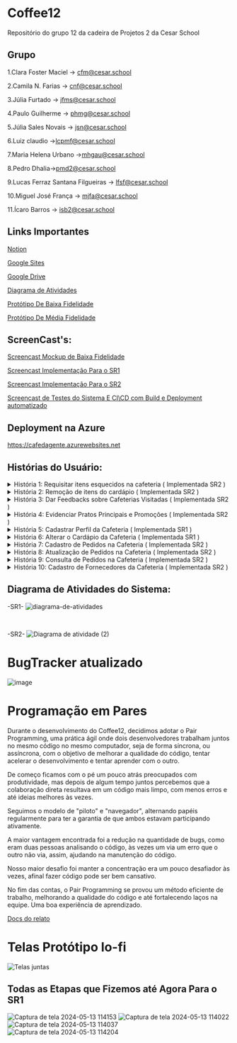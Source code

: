 # Coffee12
Repositório do grupo 12 da cadeira de Projetos 2 da Cesar School

## Grupo 
1.Clara Foster Maciel → cfm@cesar.school

2.Camila N. Farias → cnf@cesar.school

3.Júlia Furtado → jfms@cesar.school

4.Paulo Guilherme → phmg@cesar.school

5.Júlia Sales Novais → jsn@cesar.school

6.Luiz claudio →lcpmf@cesar.school

7.Maria Helena Urbano →mhgau@cesar.school

8.Pedro Dhalia→pmd2@cesar.school

9.Lucas Ferraz Santana Filgueiras → lfsf@cesar.school

10.Miguel José França → mjfa@cesar.school

11.Ícaro Barros → isb2@cesar.school


## Links Importantes

[Notion](https://distinct-rhubarb-0a9.notion.site/Notion-do-G12-3bfe1143afc6404eacf3dee57135c0dd?pvs=4)

[Google Sites](https://sites.google.com/cesar.school/queremoscafe-g12?usp=sharing)

[Google Drive](https://drive.google.com/drive/folders/1uxPJ6H_WYI4_X0wMdg2IrY-lmEsm_0Vb?usp=sharing)

[Diagrama de Atividades](https://lucid.app/lucidchart/972cf9c0-e0a0-48d4-ad8f-afb9259920fe/edit?beaconFlowId=7BD4ABDA3C7B83C2&invitationId=inv_3ca14424-7823-4e1f-a13d-d44c11858e4b&page=0_0)

[Protótipo De Baixa Fidelidade](https://lucid.app/lucidspark/826e0ab7-e4ec-4569-869a-10c4e6e42f82/edit?invitationId=inv_f55a1a31-7dd9-4893-a238-159cd9c78211&page=0_0#)

[Protótipo De Média Fidelidade](https://www.figma.com/design/X0xbd8GQEqfYpGZKV1Qcbi/Protótipo-G12?node-id=601-5967)

## ScreenCast's:

[Screencast Mockup de Baixa Fidelidade](https://youtu.be/ejQEUXkaveA)

[Screencast Implementação Para o SR1](https://youtu.be/7aSX_eD-i7M)

[Screencast Implementação Para o SR2](https://youtu.be/SWBmWlas7Jo)

[Screencast de Testes do Sistema E CI\CD com Build e Deployment automatizado](https://youtu.be/z6082N5aFTo)


## Deployment na Azure

https://cafedagente.azurewebsites.net

## Histórias do Usuário:
<details>
  <summary>História 1: Requisitar itens esquecidos na cafeteria ( Implementada SR2 )</summary>

- Eu como usuário, gostaria de poder requisitar alguns itens que eu possa ter perdido no estabelecimento.
  - Descrição: O usuário envia uma requisição ao estabelecimento que pode responder se encontrou ou não o item do cliente.

**Cenário 1: Usuário envia uma solicitação de item perdido**
  - **Dado** que o usuário está na página de solicitação de itens perdidos
  - **Quando** o usuário insere a descrição do item "Guarda-chuva preto com cabo de madeira"
  - **E** o usuário clica no botão de enviar
  - **Então** o sistema deve salvar a solicitação
  - **E** o sistema deve exibir uma mensagem de confirmação "Sua solicitação foi enviada"

**Cenário 2: Estabelecimento responde a uma solicitação de item perdido**
  - **Dado** que o estabelecimento recebeu uma solicitação de item perdido
  - **Quando** o estabelecimento encontra o item descrito como "Guarda-chuva preto com cabo de madeira"
  - **E** o estabelecimento atualiza o status da solicitação para "Encontrado"
  - **Então** o usuário deve ser notificado de que seu item foi encontrado

**Cenário 3: Estabelecimento responde negativamente a uma solicitação de item perdido**
  - **Dado** que o estabelecimento recebeu uma solicitação de item perdido
  - **Quando** o estabelecimento não encontra o item descrito como "Guarda-chuva preto com cabo de madeira"
  - **E** o estabelecimento atualiza o status da solicitação para "Não Encontrado"
  - **Então** o usuário deve ser notificado de que seu item não foi encontrado
</details>

<details>
  <summary>História 2: Remoção de itens do cardápio ( Implementada SR2 )</summary>

- Eu como dono de cafeteria, gostaria de poder remover itens específicos do meu cardápio.
  - Descrição: O dono da cafeteria, poderia remover itens do cardápio, seja para altera-los ou para simplesmente retira-los do menu do estabelecimento.

**Cenário 1: Dono de cafeteria remove um item do cardápio**
  - **Dado** que o dono da cafeteria está logado na plataforma administrativa
  - **E** o dono acessa a página de gerenciamento do cardápio
  - **Quando** o dono digita o nome do item "Café Espresso" para remoção
  - **E** o dono confirma a remoção do item
  - **Então** o sistema deve remover o item "Café Espresso" do cardápio
</details>

<details>
  <summary>História 3: Dar Feedbacks sobre Cafeterias Visitadas ( Implementada SR2 )</summary>

- Eu como usuário gostaria de poder dar feedbacks referentes à cafeterias que visitei
  - Descrição: o usuário pode avaliar com notas de 1 a 5, juntamente de comentários, cafeterias das quais ele já foi frequentou.

**Cenário 1: Usuário dá feedback sobre cafeteria visitada**
  - **Dado** que o usuário está logado na plataforma
  - **E** o usuário está visualizando o perfil da cafeteria que visitou
  - **Quando** o usuário clica no botão "Dar Feedback" no perfil da cafeteria
  - **E** o usuário seleciona uma nota de avaliação de 0 a 5
  - **E** o usuário escreve um comentário sobre sua experiência
  - **E** o usuário confirma o envio do feedback
  - **Então** o sistema deve registrar o feedback com a nota e o comentário fornecidos pelo usuário
</details>

<details>
  <summary>História 4: Evidenciar Pratos Principais e Promoções ( Implementada SR2 )</summary>

- Eu como dono de cafeteria, gostaria de poder evidenciar os “pratos principais” e promoções do meu estabelecimento no perfil da minha cafeteria.
  - Descrição: o responsável pelo estabelecimento pode demonstrar os pratos principais e promoções de sua cafeteria em seu perfil. Exemplo:  “Promoção de Abril : MilkShake de Café R$ 18,00 por R$ 15,00 ; Tapioca de coco ralado R$ 15,50 por R$ 12,50 “

**Cenário 1: Exibir prato principal sem promoção no perfil da cafeteria**
  - **Dado** que o dono da cafeteria está logado na plataforma
  - **E** o dono da cafeteria cadastrou um prato principal chamado "Frango Grelhado"
  - **E** o preço do "Frango Grelhado" é R$ 25,00 e não há promoção
  - **Quando** o dono da cafeteria visualiza o perfil da cafeteria
  - **Então** o sistema deve exibir o "Frango Grelhado" com o preço R$ 25,00 sem indicar promoção

**Cenário 2: Exibir prato principal com promoção no perfil da cafeteria**
  - **Dado que o dono da cafeteria está logado na plataforma
  - **E** o dono da cafeteria cadastrou um prato principal chamado "Milkshake de Morango"
  - **E** o preço do "Milkshake de Morango" é R$ 15,00 e há uma promoção de R$ 12,00
  - **Quando** o dono da cafeteria visualiza o perfil da cafeteria
  - **Então** o sistema deve exibir o "Milkshake de Morango" com o preço cortado de R$ 15,00 e o preço promocional de R$ 12,00 ao lado
</details>

<details>
  <summary>História 5: Cadastrar Perfil da Cafeteria ( Implementada SR1 )</summary>

- Eu como dono de cafeteria, gostaria de cadastrar o perfil da minha cafeteria na plataforma, juntamente de seu nome, endereço e horários de funcionamento.
  - Descrição: O dono da cafeteria poderá ter um perfil da cafeteria para registrar  endereço do estabelecimento, nome do estabelecimento, telefone.

**Cenário: Cadastrar perfil da cafeteria na plataforma**
  - **Dado** que o dono da cafeteria está na página de cadastro de perfil da cafeteria
  - **Quando** o dono da cafeteria preenche o campo "Nome da Cafeteria" com "Café da Esquina"
  - **E** o dono da cafeteria preenche o campo "Endereço" com "Rua das Flores, 123"
  - **E** o dono da cafeteria preenche o campo "Telefone" com "(11) 98765-4321"
  - **E** o dono da cafeteria preenche o campo "Horário de Funcionamento" com "Seg a Sex: 08:00 - 18:00, Sáb: 09:00 - 14:00"
  - **E** o dono da cafeteria clica no botão "Cadastrar"
  - **Então** o sistema deve registrar o perfil da cafeteria com as informações fornecidas
</details>

<details>
  <summary>História 6: Alterar o Cardápio da Cafeteria ( Implementada SR1 )</summary>

- Eu como dono de cafeteria gostaria de poder alterar o cardápio da minha cafeteria.
  - Descrição: O dono da cafeteria pode adicionar ou remover itens de seu cardápio a qualquer momento.

**Cenário: Dono de cafeteria altera o cardápio**
  - **Dado** que o dono da cafeteria está logado na plataforma administrativa
  - **E** o dono da cafeteria acessa a página de gerenciamento do cardápio
  - **Quando** o dono da cafeteria adiciona um novo item chamado "Bolo de Cenoura"
  - **E** o dono da cafeteria remove um item chamado "Café Expresso"
  - **Então** o sistema deve exibir o item "Bolo de Cenoura" no cardápio
  - **E** o sistema deve remover o item "Café Expresso" do cardápio
</details>

<details>
  <summary>História 7: Cadastro de Pedidos na Cafeteria ( Implementada SR2 )</summary>

- Eu como dono de cafeteria gostaria de cadastrar um pedido na minha cafeteria.
  - Descrição: O dono da cafeteria pode cadastrar pedidos realizados pelos clientes no sistema para fins de gerenciamento e controle.

**Cenário: Dono de cafeteria cadastra um pedido**
  - **Dado** que o dono da cafeteria está logado na plataforma administrativa
  - **E** o dono da cafeteria acessa a página de cadastro de pedidos
  - **Quando** o dono da cafeteria insere o nome do cliente "João Silva"
  - **E** o dono da cafeteria seleciona o item "Café com Leite" do cardápio
  - **E** o dono da cafeteria clica no botão "Cadastrar Pedido"
  - **Então** o sistema deve registrar o pedido com o nome do cliente e o item selecionado
</details>

<details>
  <summary>História 8: Atualização de Pedidos na Cafeteria ( Implementada SR2 )</summary>

- Eu como dono de cafeteria gostaria de atualizar um pedido na minha cafeteria.
  - Descrição: O dono da cafeteria pode atualizar o status dos pedidos realizados pelos clientes, indicando se estão em preparação, prontos para entrega, etc.

**Cenário: Dono de cafeteria atualiza um pedido**
  - **Dado** que o dono da cafeteria está logado na plataforma administrativa
  - **E** o dono da cafeteria acessa a página de gerenciamento de pedidos
  - **Quando** o dono da cafeteria seleciona um pedido realizado por "Maria Oliveira"
  - **E** o dono da cafeteria altera o status do pedido para "Em Preparação"
  - **Então** o sistema deve atualizar o status do pedido para "Em Preparação"
</details>

<details>
  <summary>História 9: Consulta de Pedidos na Cafeteria ( Implementada SR2 )</summary>

- Eu como dono de cafeteria gostaria de consultar os pedidos realizados na minha cafeteria.
  - Descrição: O dono da cafeteria pode visualizar todos os pedidos realizados, juntamente com seus status e detalhes.

**Cenário: Dono de cafeteria consulta pedidos realizados**
  - **Dado** que o dono da cafeteria está logado na plataforma administrativa
  - **E** o dono da cafeteria acessa a página de consulta de pedidos
  - **Quando** o dono da cafeteria visualiza a lista de pedidos realizados
  - **Então** o sistema deve exibir todos os pedidos com seus respectivos status e detalhes
</details>

<details>
  <summary>História 10: Cadastro de Fornecedores da Cafeteria ( Implementada SR2 )</summary>

- Eu como dono de cafeteria gostaria de cadastrar fornecedores para minha cafeteria.
  - Descrição: O dono da cafeteria pode registrar fornecedores de produtos e insumos utilizados no estabelecimento.

**Cenário: Dono de cafeteria cadastra um fornecedor**
  - **Dado** que o dono da cafeteria está logado na plataforma administrativa
  - **E** o dono da cafeteria acessa a página de cadastro de fornecedores
  - **Quando** o dono da cafeteria insere o nome do fornecedor "Distribuidora de Alimentos XYZ"
  - **E** o dono da cafeteria insere o telefone do fornecedor "(11) 98765-4321"
  - **E** o dono da cafeteria insere o e-mail do fornecedor "contato@xyzalimentos.com"
  - **E** o dono da cafeteria clica no botão "Cadastrar Fornecedor"
  - **Então** o sistema deve registrar o fornecedor com as informações fornecidas
</details>

## Diagrama de Atividades do Sistema:

-SR1-
![diagrama-de-atividades](https://github.com/julsales/Coffee12/assets/143560144/fbee1388-6fe5-4414-8629-d1aa3cb31d91)

<br>

-SR2-
![Diagrama de atividade (2)](https://github.com/julsales/Coffee12/assets/142419446/abfcae11-b130-42cb-a513-3932332c97f0)

# BugTracker atualizado

![image](https://github.com/julsales/Coffee12/assets/142419446/4b7e10f2-798c-4f57-86aa-b697a844afd8)


# Programação em Pares
Durante o desenvolvimento do Coffee12, decidimos adotar o Pair Programming, uma prática ágil onde dois desenvolvedores trabalham juntos no mesmo código no mesmo computador, seja de forma síncrona, ou assíncrona, com o objetivo de melhorar a qualidade do código, tentar acelerar o desenvolvimento e tentar aprender com o outro.

De começo ficamos com o pé um pouco atrás preocupados com produtividade, mas depois de algum tempo juntos percebemos que a colaboração direta resultava em um código mais limpo, com menos erros e até ideias melhores às vezes.

Seguimos o modelo de "piloto" e "navegador", alternando papéis regularmente para ter a garantia de que ambos estavam participando ativamente.

A maior vantagem encontrada foi a redução na quantidade de bugs, como eram duas pessoas analisando o código, às vezes um via um erro que o outro não via, assim, ajudando na manutenção do código.

Nosso maior desafio foi manter a concentração era um pouco desafiador às vezes, afinal fazer código pode ser bem cansativo.

No fim das contas, o Pair Programming se provou um método eficiente de trabalho, melhorando a qualidade do código e até fortalecendo laços na equipe. Uma boa experiência de aprendizado.

[Docs do relato](https://docs.google.com/document/d/1kQpDnv8yoh_O1iIhTMe0Kr9lalcErUEXk4kpVVqKz8E/edit?usp=sharing)

# Telas Protótipo lo-fi

![Telas juntas](https://github.com/julsales/Coffee12/assets/133444972/0b58f532-cfb2-4aa4-b0ed-8207404af77f)

 

## Todas as Etapas que Fizemos até Agora Para o SR1
![Captura de tela 2024-05-13 114153](https://github.com/julsales/Coffee12/assets/152215002/7eba2202-37d5-4255-b85a-ae35ee4f9383)
![Captura de tela 2024-05-13 114022](https://github.com/julsales/Coffee12/assets/152215002/80d2057e-8c5c-497b-b725-d46982483985)
![Captura de tela 2024-05-13 114037](https://github.com/julsales/Coffee12/assets/152215002/ebd1b728-d87f-4169-b98e-7f5144d6c0c9)
![Captura de tela 2024-05-13 114204](https://github.com/julsales/Coffee12/assets/152215002/13b005c4-6d1d-4551-8217-90005ee44449)
